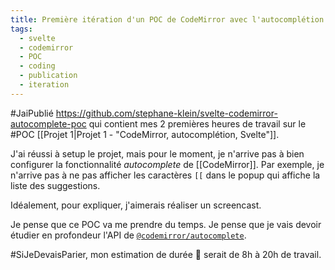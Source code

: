 ```yaml
---
title: Première itération d'un POC de CodeMirror avec l'autocomplétion
tags:
  - svelte
  - codemirror
  - POC
  - coding
  - publication
  - iteration
---
```

#JaiPublié https://github.com/stephane-klein/svelte-codemirror-autocomplete-poc qui contient mes 2 premières heures de travail sur le #POC [[Projet 1|Projet 1 - "CodeMirror, autocomplétion, Svelte"]].

J'ai réussi à setup le projet, mais pour le moment, je n'arrive pas à bien configurer la fonctionnalité *autocomplete* de [[CodeMirror]]. Par exemple, je n'arrive pas à ne pas afficher les caractères `[[` dans le popup qui affiche la liste des suggestions.

Idéalement, pour expliquer, j'aimerais réaliser un screencast.

Je pense que ce POC va me prendre du temps. Je pense que je vais devoir étudier en profondeur l'API de [`@codemirror/autocomplete`](https://codemirror.net/docs/ref/#autocomplete).

#SiJeDevaisParier, mon estimation de durée 🤔 serait de 8h à 20h de travail.